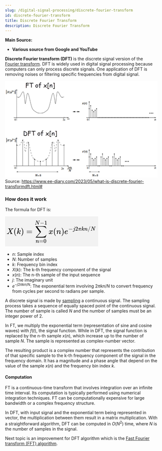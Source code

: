 ```yaml
---
slug: /digital-signal-processing/discrete-fourier-transform
id: discrete-fourier-transform
title: Discrete Fourier Transform
description: Discrete Fourier Transform
---
```


**Main Source:**

- **Various source from Google and YouTube**

**Discrete Fourier transform (DFT)** is the discrete signal version of the [Fourier transform](/digital-signal-processing/fourier-transform). DFT is widely used in digital signal processing because computers can only process discrete signals. One application of DFT is removing noises or filtering specific frequencies from digital signal.

![Discrete Fourier transform of digital signal compared to Fourier transform of continuous signal](./dft-comparison.png)  
Source: https://www.ee-diary.com/2023/05/what-is-discrete-fourier-transformdft.html#

### How does it work

The formula for DFT is:

![DFT Formula](./dft-formula.png)

- $n$: Sample index
- $N$: Number of samples
- $k$: Frequency bin index
- $X(k)$: The k-th frequency component of the signal
- $x(n)$: The n-th sample of the input sequence
- $j$: The imaginary unit
- $e^{-j2 \pi k n / N}$: The exponential term involving $2\pi k n /N$ to convert frequency from cycles per second to radians per sample.

A discrete signal is made by [sampling](/digital-signal-processing/sampling) a continuous signal. The sampling process takes a sequence of equally spaced point of the continuous signal. The number of sample is called $N$ and the number of samples must be an integer power of 2.

In FT, we multiply the exponential term (representation of sine and cosine waves) with $f(t)$, the signal function. While in DFT, the signal function is replaced by the n-th sample $x(n)$, which increase up to the number of sample $N$. The sample is represented as complex-number vector.

The resulting product is a complex number that represents the contribution of that specific sample to the k-th frequency component of the signal in the frequency domain. It has a magnitude and a phase angle that depend on the value of the sample $x(n)$ and the frequency bin index $k$.

#### Computation

FT is a continuous-time transform that involves integration over an infinite time interval. Its computation is typically performed using numerical integration techniques. FT can be computationally expensive for large bandwidth or a complex frequency structure.

In DFT, with input signal and the exponential term being represented in vector, the multiplication between them result in a matrix multiplication. With a straightforward algorithm, DFT can be computed in $O(N^2)$ time, where $N$ is the number of samples in the signal.

Next topic is an improvement for DFT algorithm which is the [Fast Fourier transform (FFT) algorithm](/digital-signal-processing/fast-fourier-transform).
